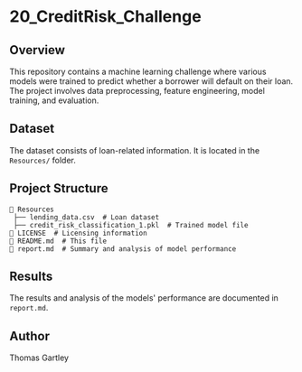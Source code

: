 # 20_CreditRisk_Challenge


## Overview
This repository contains a machine learning challenge where various models were trained to predict whether a borrower will default on their loan. The project involves data preprocessing, feature engineering, model training, and evaluation.

## Dataset
The dataset consists of loan-related information. It is located in the `Resources/` folder.

## Project Structure
```
📂 Resources
 ├── lending_data.csv  # Loan dataset
 ├── credit_risk_classification_1.pkl  # Trained model file
📄 LICENSE  # Licensing information
📄 README.md  # This file
📄 report.md  # Summary and analysis of model performance
```

## Results
The results and analysis of the models' performance are documented in `report.md`.


## Author
Thomas Gartley

